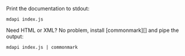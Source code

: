 Print the documentation to stdout:

```
mdapi index.js
```

Need HTML or XML? No problem, install [commonmark][] and pipe the output:

```
mdapi index.js | commonmark
```
